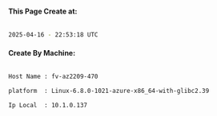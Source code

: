 
   
#### This Page Create at:

```bash

2025-04-16 - 22:53:18 UTC

```

#### Create By Machine:

```bash

Host Name : fv-az2209-470

platform  : Linux-6.8.0-1021-azure-x86_64-with-glibc2.39

Ip Local  : 10.1.0.137

```

